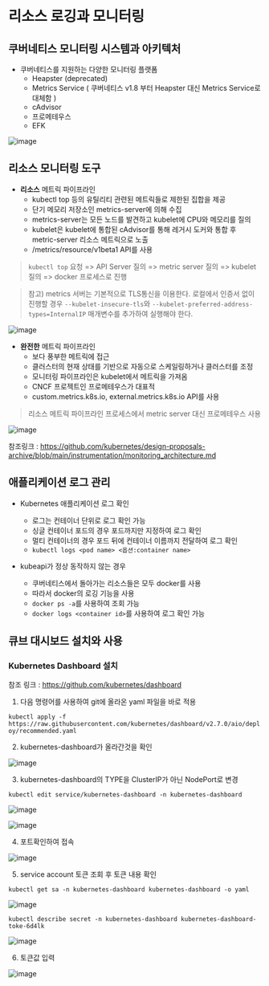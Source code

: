 # 리소스 로깅과 모니터링

## 쿠버네티스 모니터링 시스템과 아키텍처

* 쿠버네티스를 지원하는 다양한 모니터링 플랫폼
  * Heapster (deprecated)
  * Metrics Service ( 쿠버네티스 v1.8 부터 Heapster 대신 Metrics Service로 대체함 )
  * cAdvisor
  * 프로메테우스
  * EFK

![image](https://user-images.githubusercontent.com/106303141/198036833-22d9ea6c-6e25-4479-9115-ef803d1a26fe.png)


## 리소스 모니터링 도구

* **리소스** 메트릭 파이프라인
  * kubectl top 등의 유틸리티 관련된 메트릭들로 제한된 집합을 제공
  * 단기 메모리 저장소인 metrics-server에 의해 수집
  * metrics-server는 모든 노드를 발견하고 kubelet에 CPU와 메모리를 질의
  * kubelet은 kubelet에 통합된 cAdvisor를 통해 레거시 도커와 통합 후 metric-server 리소스 메트릭으로 노출
  * /metrics/resource/v1beta1 API를 사용

> ```kubectl top``` 요청 => API Server 질의 => metric server 질의 => kubelet 질의 => docker 프로세스로 진행

> 참고) metrics 서버는 기본적으로 TLS통신을 이용한다. 로컬에서 인증서 없이 진행할 경우 ```--kubelet-insecure-tls```와 ```--kubelet-preferred-address-types=InternalIP``` 매개변수를 추가하여 실행해야 한다. 

![image](https://user-images.githubusercontent.com/106303141/198029856-d43bfbd7-d0a0-44e1-8dc2-e4793b11004f.png)

* **완전한** 메트릭 파이프라인
  * 보다 풍부한 메트릭에 접근
  * 클러스터의 현재 상태를 기반으로 자동으로 스케일링하거나 클러스터를 조정
  * 모니터링 파이프라인은 kubelet에서 메트릭을 가져옴
  * CNCF 프로젝트인 프로메테우스가 대표적
  * custom.metrics.k8s.io, external.metrics.k8s.io API를 사용

> 리소스 메트릭 파이프라인 프로세스에서 metric server 대신 프로메테우스 사용

![image](https://user-images.githubusercontent.com/106303141/198026503-8cd50d6c-484a-4d64-b336-cda91f52ea3a.png)

참조링크 : https://github.com/kubernetes/design-proposals-archive/blob/main/instrumentation/monitoring_architecture.md

## 애플리케이션 로그 관리

* Kubernetes 애플리케이션 로그 확인
  * 로그는 컨테이너 단위로 로그 확인 가능
  * 싱글 컨테이너 포드의 경우 포드까지만 지정하여 로그 확인
  * 멀티 컨테이너의 경우 포드 뒤에 컨테이너 이름까지 전달하여 로그 확인
  * ```kubectl logs <pod name> <옵션:container name>```

* kubeapi가 정상 동작하지 않는 경우
  * 쿠버네티스에서 돌아가는 리소스들은 모두 docker를 사용
  * 따라서 docker의 로깅 기능을 사용
  * ```docker ps -a```를 사용하여 조회 가능
  * ```docker logs <container id>```를 사용하여 로그 확인 가능

## 큐브 대시보드 설치와 사용

### Kubernetes Dashboard 설치

참조 링크 : https://github.com/kubernetes/dashboard

1. 다음 명령어를 사용하여 git에 올라온 yaml 파일을 바로 적용

```kubectl apply -f https://raw.githubusercontent.com/kubernetes/dashboard/v2.7.0/aio/deploy/recommended.yaml```

2. kubernetes-dashboard가 올라간것을 확인

![image](https://user-images.githubusercontent.com/106303141/198032850-1c219a67-d921-4cc7-82b8-3937f24a27b1.png)

3. kubernetes-dashboard의 TYPE을 ClusterIP가 아닌 NodePort로 변경

```kubectl edit service/kubernetes-dashboard -n kubernetes-dashboard```

![image](https://user-images.githubusercontent.com/106303141/198033156-7e7b90b0-42e7-4787-be7f-0d1c5c0ae23b.png)

![image](https://user-images.githubusercontent.com/106303141/198033308-f718db0a-593e-40be-bb8f-171a5f5db76c.png)

4. 포트확인하여 접속

![image](https://user-images.githubusercontent.com/106303141/198033703-bd2c4b17-7459-4072-b4ca-05b962eed3b6.png)

5. service account 토큰 조회 후 토큰 내용 확인

```kubectl get sa -n kubernetes-dashboard kubernetes-dashboard -o yaml```

![image](https://user-images.githubusercontent.com/106303141/198034357-8b2ca08f-363c-4c11-85fb-b9fab53ccf4d.png)

```kubectl describe secret -n kubernetes-dashboard kubernetes-dashboard-toke-6d4lk```

![image](https://user-images.githubusercontent.com/106303141/198034626-9b5a28c2-fed1-4eb4-bf18-5f0b27d320e4.png)

6. 토큰값 입력

![image](https://user-images.githubusercontent.com/106303141/198034885-3871e6a7-5f25-4782-a48d-7465a08f9ddb.png)
